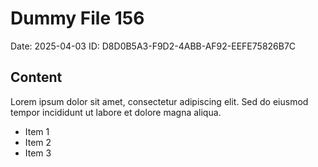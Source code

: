 # Dummy File 156

Date: 2025-04-03
ID: D8D0B5A3-F9D2-4ABB-AF92-EEFE75826B7C

## Content

Lorem ipsum dolor sit amet, consectetur adipiscing elit.
Sed do eiusmod tempor incididunt ut labore et dolore magna aliqua.

* Item 1
* Item 2
* Item 3

